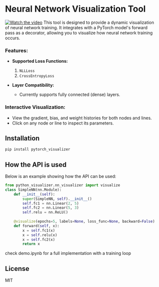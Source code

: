 # Neural Network Visualization Tool
[![Watch the video](https://raw.githubusercontent.com/Tony-Ale/pytorch_visualizer/master/assets/demo_pic.jpg)](https://raw.githubusercontent.com/Tony-Ale/pytorch_visualizer/master/assets/nn_visualization_demo.mp4)
This tool is designed to provide a dynamic visualization of neural network training. It integrates with a PyTorch model's forward pass as a decorator, allowing you to visualize how neural network training occurs.

### Features:
- **Supported Loss Functions:**
  1. `NLLLoss`
  2. `CrossEntropyLoss`

- **Layer Compatibility:**
  - Currently supports fully connected (dense) layers.

### Interactive Visualization:
- View the gradient, bias, and weight histories for both nodes and lines.
- Click on any node or line to inspect its parameters.


## Installation

```bash
pip install pytorch_visualizer
```

## How the API is used

Below is an example showing how the API can be used:

```python
from python_visualizer.nn_visualizer import visualize
class SimpleNN(nn.Module):
    def __init__(self):
        super(SimpleNN, self).__init__()
        self.fc1 = nn.Linear(2, 5) 
        self.fc2 = nn.Linear(5, 3)
        self.relu = nn.ReLU()
    
    @visualize(epochs=5, labels=None, loss_func=None, backward=False)
    def forward(self, x):
        x = self.fc1(x) 
        x = self.relu(x)
        x = self.fc2(x) 
        return x

```
check demo.ipynb for a full implementation with a training loop

## License
MIT

